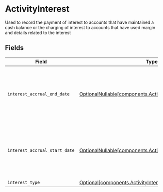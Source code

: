 # ActivityInterest

Used to record the payment of interest to accounts that have maintained a cash balance or the charging of interest to accounts that have used margin and details related to the interest


## Fields

| Field                                                                                                                        | Type                                                                                                                         | Required                                                                                                                     | Description                                                                                                                  | Example                                                                                                                      |
| ---------------------------------------------------------------------------------------------------------------------------- | ---------------------------------------------------------------------------------------------------------------------------- | ---------------------------------------------------------------------------------------------------------------------------- | ---------------------------------------------------------------------------------------------------------------------------- | ---------------------------------------------------------------------------------------------------------------------------- |
| `interest_accrual_end_date`                                                                                                  | [OptionalNullable[components.ActivityInterestAccrualEndDate]](../../models/components/activityinterestaccrualenddate.md)     | :heavy_minus_sign:                                                                                                           | Date on which interest accrues before the calculation is made for payment or charge                                          | {<br/>"day": 28,<br/>"month": 10,<br/>"year": 2024<br/>}                                                                     |
| `interest_accrual_start_date`                                                                                                | [OptionalNullable[components.ActivityInterestAccrualStartDate]](../../models/components/activityinterestaccrualstartdate.md) | :heavy_minus_sign:                                                                                                           | Date on which interest begins to accrue on a cash balance or borrowed funds                                                  | {<br/>"day": 28,<br/>"month": 10,<br/>"year": 2024<br/>}                                                                     |
| `interest_type`                                                                                                              | [Optional[components.ActivityInterestType]](../../models/components/activityinteresttype.md)                                 | :heavy_minus_sign:                                                                                                           | N/A                                                                                                                          | CREDIT                                                                                                                       |